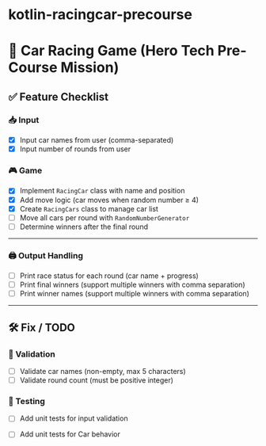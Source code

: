 # kotlin-racingcar-precourse

# 🚗 Car Racing Game (Hero Tech Pre-Course Mission)

## ✅ Feature Checklist

### 📥 Input

- [x] Input car names from user (comma-separated)
- [x] Input number of rounds from user

### 🎮 Game

- [x] Implement `RacingCar` class with name and position
- [x] Add move logic (car moves when random number ≥ 4)
- [x] Create `RacingCars` class to manage car list
- [ ] Move all cars per round with `RandomNumberGenerator`
- [ ] Determine winners after the final round

---

### 🖨 Output Handling

- [ ] Print race status for each round (car name + progress)
- [ ] Print final winners (support multiple winners with comma separation)
- [ ] Print winner names (support multiple winners with comma separation)

---

## 🛠 Fix / TODO

### 🚫 Validation

- [ ] Validate car names (non-empty, max 5 characters)  
- [ ] Validate round count (must be positive integer)  

### 🧪 Testing

- [ ] Add unit tests for input validation
- [ ] Add unit tests for Car behavior

